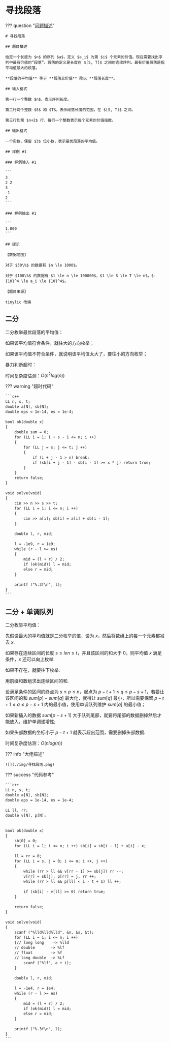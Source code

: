 # 寻找段落

??? question "[问题描述](https://www.luogu.com.cn/problem/P1419)"

    # 寻找段落

    ## 题目描述

    给定一个长度为 $n$ 的序列 $a$，定义 $a_i$ 为第 $i$ 个元素的价值。现在需要找出序列中最有价值的“段落”。段落的定义是长度在 $[S, T]$ 之间的连续序列。最有价值段落是指平均值最大的段落。

    **段落的平均值** 等于 **段落总价值** 除以 **段落长度**。

    ## 输入格式

    第一行一个整数 $n$，表示序列长度。

    第二行两个整数 $S$ 和 $T$，表示段落长度的范围，在 $[S, T]$ 之间。

    第三行到第 $n+2$ 行，每行一个整数表示每个元素的价值指数。

    ## 输出格式

    一个实数，保留 $3$ 位小数，表示最优段落的平均值。

    ## 样例 #1

    ### 样例输入 #1

    ```
    3
    2 2
    3
    -1
    2
    ```

    ### 样例输出 #1

    ```
    1.000
    ```

    ## 提示

    【数据范围】

    对于 $30\%$ 的数据有 $n \le 1000$。

    对于 $100\%$ 的数据有 $1 \le n \le 100000$，$1 \le S \le T \le n$，$-{10}^4 \le a_i \le {10}^4$。

    【题目来源】

    tinylic 改编

## 二分

二分枚举最优段落的平均值：

如果该平均值符合条件，就往大的方向枚举；

如果该平均值不符合条件，就说明该平均值太大了，要往小的方向枚举；

暴力判断超时：

时间复杂度估测：$O(n ^ 2 log(n))$

??? warning "超时代码"

    ```c++
    LL n, s, t;
    double a[N], sb[N];
    double eps = 1e-14, es = 1e-4;

    bool ok(double x)
    {
        double sum = 0;
        for (LL i = 1; i + s - 1 <= n; i ++)
        {
            for (LL j = s; j <= t; j ++)
            {
                if (i + j - 1 > n) break;
                if (sb[i + j - 1] - sb[i - 1] >= x * j) return true;
            }
        }
        return false;
    }

    void solve(void)
    {
        cin >> n >> s >> t;
        for (LL i = 1; i <= n; i ++) 
        {
            cin >> a[i]; sb[i] = a[i] + sb[i - 1];
        }

        double l, r, mid;

        l = -1e9, r = 1e9;
        while (r - l >= es)
        {
            mid = (l + r) / 2;
            if (ok(mid)) l = mid;
            else r = mid;
        }

        printf ("%.3f\n", l);
    }
    ```

## 二分 + 单调队列

二分枚举平均值：

先假设最大的平均值就是二分枚举的值，设为 $x$，然后将数组上的每一个元素都减去 $x$.

如果存在连续区间的长度 $s \leq len \leq t$，并且该区间的和大于 $0$，则平均值 $x$ 满足条件，$x$ 还可以向上枚举.

如果不存在，就要往下枚举.

用前缀和数组求出连续区间的和.

设满足条件的区间的终点为 $s \leq p \leq n$，起点为 $p - t + 1 \leq q \leq p - s + 1$，若要让该区间的和 $sum[p] - sum[q]$ 最大化，就得让 $sum[q]$ 最小，所以需要保留 $p - t + 1 \leq q \leq p - s + 1$ 内的最小值，使用单调队列维护 $sum[q]$ 的最小值；

如果新插入的数据 $sum[p - s + 1]$ 大于队列尾部，就要将尾部的数据删掉然后才能放入，维护单调递增性;

如果头部数据的坐标小于 $p - t + 1$ 就表示超出范围，需要删掉头部数据.

时间复杂度估测：$O(nlog(n))$

??? info "大佬描述"

    ![](./img/寻找段落.png)

??? success "代码参考"

    ```c++
    LL n, s, t;
    double a[N], sb[N];
    double eps = 1e-14, es = 1e-4;

    LL ll, rr;
    double v[N], p[N];


    bool ok(double x)
    {
        sb[0] = 0;
        for (LL i = 1; i <= n; i ++) sb[i] = sb[i - 1] + a[i] - x;

        ll = rr = 0;
        for (LL i = s, j = 0; i <= n; i ++, j ++)
        {
            while (rr > ll && v[rr - 1] >= sb[j]) rr --;
            v[rr] = sb[j], p[rr] = j, rr ++;
            while (rr > ll && p[ll] < i - t + 1) ll ++;

            if (sb[i] - v[ll] >= 0) return true;
        }

        return false;
    }

    void solve(void)
    {
        scanf ("%lld%lld%lld", &n, &s, &t);
        for (LL i = 1; i <= n; i ++) 
        {// long long    -> %lld
        // double       -> %lf
        // float        -> %f
        // long double  -> %Lf
            scanf ("%lf", a + i);
        }

        double l, r, mid;

        l = -1e4, r = 1e4;
        while (r - l >= es)
        {
            mid = (l + r) / 2;
            if (ok(mid)) l = mid;
            else r = mid;
        }

        printf ("%.3f\n", l);
    }
    ```